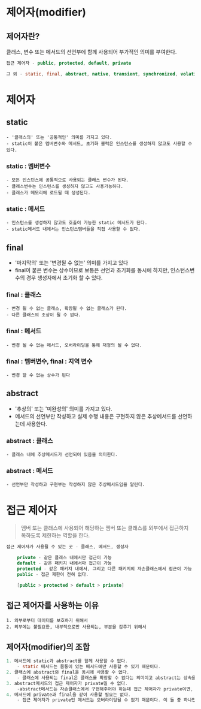 # 제어자(modifier)

## 제어자란?
클래스, 변수 또는 메서드의 선언부에 함께 사용되어 부가적인 의미를 부여한다.

```java
접근 제어자 - public, protected, default, private

그 외 - static, final, abstract, native, transient, synchronized, volatile, strictfp
```

# 제어자
## static
```
- '클래스의' 또는 '공통적인' 의미를 가지고 있다.
- static이 붙은 멤버변수와 메서드, 초기화 블럭은 인스턴스를 생성하지 않고도 사용할 수 있다.
```
### static : 멤버변수
```
- 모든 인스턴스에 공통적으로 사용되는 클래스 변수가 된다.
- 클래스변수는 인스턴스를 생성하지 않고도 사용가능하다.
- 클래스가 메모리에 로드될 때 생성된다.
```
### static : 메서드
```
- 인스턴스를 생성하지 않고도 호출이 가능한 static 메서드가 된다.
- static메서드 내에서는 인스턴스멤버들을 직접 사용할 수 없다.
```
## final
- '마지막의' 또는 '변경될 수 없는' 의미를 가지고 있다
- final이 붙은 변수는 상수이므로 보통은 선언과 초기화를 동시에 하지만, 인스턴스변수의 경우 생성자에서 초기화 할 수 있다.
### final : 클래스
```
- 변경 될 수 없는 클래스, 확장될 수 없는 클래스가 된다.
- 다른 클래스의 조상이 될 수 없다.
```
### final : 메서드
```
- 변경 될 수 없는 메서드, 오버라이딩을 통해 재정의 될 수 없다.
```
### final : 멤버변수, final : 지역 변수
```
- 변경 할 수 없는 상수가 된다
```
## abstract
- '추상의' 또는 '미완성의' 의미를 가지고 있다.
- 메서드의 선언부만 작성하고 실제 수행 내용은 구현하지 않은 추상메서드를 선언하는데 사용한다.

### abstract : 클래스
```
- 클래스 내에 추상메서드가 선언되어 있음을 의미한다.
```
### abstract : 메서드
```
- 선언부만 작성하고 구현부는 작성하지 않은 추상메서드임을 알린다.
```
# 접근 제어자
> 멤버 또는 클래스에 사용되어 해당하는 멤버 또는 클래스를 외부에서 접근하지 목하도록 제한하는 역할을 한다.

```java
접근 제어자가 사용될 수 있는 곳 - 클래스, 메서드, 생성자

    private - 같은 클래스 내에서만 접근이 가능
    default - 같은 패키지 내에서마 접근이 가능
    protected - 같은 패키지 내에서, 그리고 다른 패키지의 자손클래스에서 접근이 가능
    public - 접근 제한이 전혀 없다.

    [public > protected > default > private]
```

## 접근 제어자를 사용하는 이유
```
1. 외부로부터 데이터를 보호하기 위해서
2. 외부에는 불필요한, 내부적으로만 사용되는, 부분을 감추기 위해서
```

## 제어자(modifier)의 조합
```java
1. 메서드에 static과 abstract를 함께 사용할 수 없다.
    - static 메서드는 몸통이 있는 메서드에만 사용할 수 있기 때문이다.
2. 클래스에 abstract와 final을 동시에 사용할 수 없다.
    - 클래스에 사용되는 final은 클래스를 확장할 수 없다는 의미이고 abstract는 상속을 통해서 완성되어야 한다는 의미이므로 서로 모순되기 때문이다.
3. abstract메서드의 접근 제어자가 private일 수 없다.
    -abstract메서드는 자손클래스에서 구현해주어야 하는데 접근 제어자가 private이면, 자손클래스에서 접근할 수 없기 때문이다.
4. 메서드에 private과 final을 같이 사용할 필요는 없다.
    - 접근 제어자가 private인 메서드는 오버라이딩될 수 없기 때문이다. 이 둘 중 하나만 사용해도 의미가 충분하다.
```